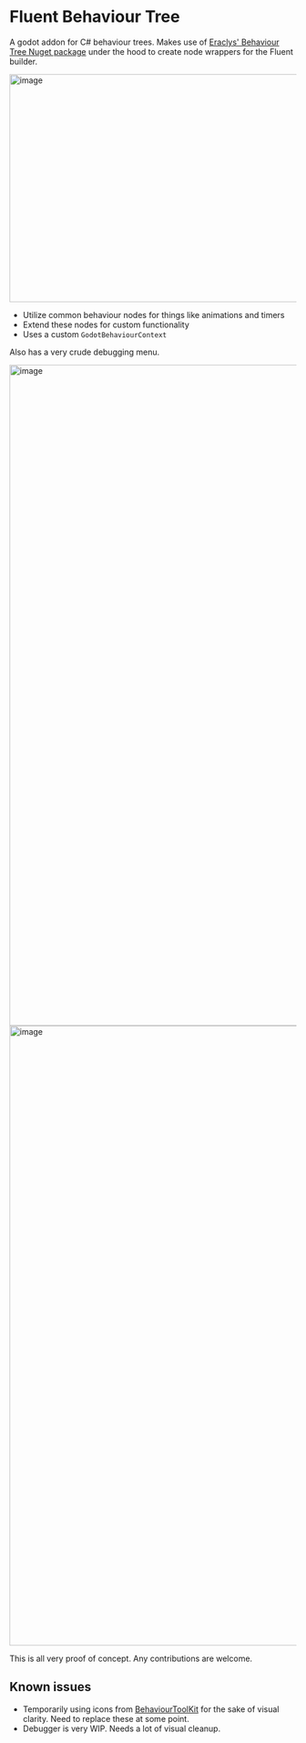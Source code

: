 # Fluent Behaviour Tree

A godot addon for C# behaviour trees. Makes use
of [Eraclys' Behaviour Tree Nuget package](https://github.com/Eraclys/BehaviourTree) under the hood to create node
wrappers for the Fluent builder.

<img width="595" height="400" alt="image" src="https://github.com/user-attachments/assets/48f7354f-051d-4059-bfe6-20c730f07533" />

- Utilize common behaviour nodes for things like animations and timers
- Extend these nodes for custom functionality
- Uses a custom `GodotBehaviourContext`

Also has a very crude debugging menu.

<img width="2025" height="1160" alt="image" src="https://github.com/user-attachments/assets/6e0d7c47-5e89-4e1b-9c41-23beb74635a6" />

<img width="1985" height="1088" alt="image" src="https://github.com/user-attachments/assets/ffa4d3f9-b916-4cf5-8ff8-06cb7aff5928" />


This is all very proof of concept. Any contributions are welcome.

## Known issues

- Temporarily using icons from [BehaviourToolKit](https://github.com/ThePat02/BehaviourToolkit) for the sake of visual
  clarity. Need to replace these at some point.
- Debugger is very WIP. Needs a lot of visual cleanup.
